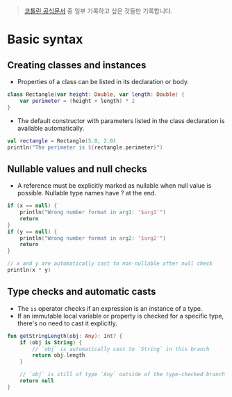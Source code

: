 > [코틀린 공식문서](https://kotlinlang.org/docs/home.html) 중 일부 기록하고 싶은 것들만 기록합니다.
# Basic syntax

## Creating classes and instances

- Properties of a class can be listed in its declaration or body.

```kotlin
class Rectangle(var height: Double, var length: Double) {
    var perimeter = (height + length) * 2
}
```

- The default constructor with parameters listed in the class declaration is available automatically.

```kotlin
val rectangle = Rectangle(5.0, 2.0)
println("The perimeter is ${rectangle.perimeter}")
```

## Nullable values and null checks
- A reference must be explicitly marked as nullable when null value is possible. Nullable type names have ? at the end.
```kotlin
if (x == null) {
    println("Wrong number format in arg1: '$arg1'")
    return
}
if (y == null) {
    println("Wrong number format in arg2: '$arg2'")
    return
}

// x and y are automatically cast to non-nullable after null check
println(x * y)
```

## Type checks and automatic casts
- The `is` operator checks if an expression is an instance of a type.
- If an immutable local variable or property is checked for a specific type, there's no need to cast it explicitly.
```kotlin
fun getStringLength(obj: Any): Int? {
    if (obj is String) {
        // `obj` is automatically cast to `String` in this branch
        return obj.length
    }

    // `obj` is still of type `Any` outside of the type-checked branch
    return null
}
```

